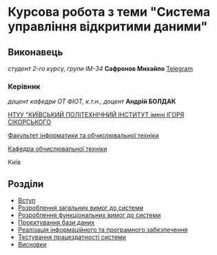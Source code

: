 
# Курсова робота з теми "Система управління відкритими даними"



## Виконавець
*студент 2-го курсу, групи ІМ-34* **Сафронов Михайло** [Telegram](https://t.me/Mikhailo_Safronov)

### Керівник
*доцент кафедри ОТ ФІОТ, к.т.н., доцент* **Андрій БОЛДАК** 

[НТУУ "КИЇВСЬКИЙ ПОЛІТЕХНІЧНИЙ ІНСТИТУТ імені ІГОРЯ СІКОРСЬКОГО](https://kpi.ua/)

[Факультет інформатики та обчислювальної техніки](https://fiot.kpi.ua/)

[Кафедра обчислювальної техніки](https://comsys.kpi.ua/)

Київ
## Розділи

- [Вступ](intro/README.md)
- [Розроблення загальних вимог до системи](requirements/README.md)
- [Розроблення функціональних вимог до системи](use%20cases/README.md)
- [Проєктування бази даних](design/README.md)
- [Реалізація інформаційного та програмного забезпечення](software/README.md)
- [Тестування працездатності системи](test/README.md)
- [Висновки](conclusion/README.md)
